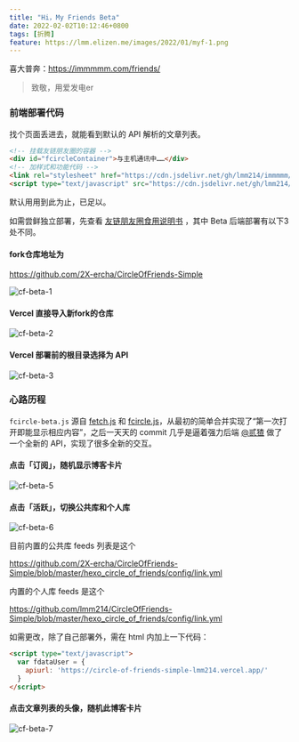 ```yaml
---
title: "Hi，My Friends Beta"
date: 2022-02-02T10:12:46+0800
tags: [折腾]
feature: https://lmm.elizen.me/images/2022/01/myf-1.png
---
```


喜大普奔：<https://immmmm.com/friends/>

> 致敬，用爱发电er

### 前端部署代码

找个页面丢进去，就能看到默认的 API 解析的文章列表。

```html
<!-- 挂载友链朋友圈的容器 -->
<div id="fcircleContainer">与主机通讯中……</div>
<!-- 加样式和功能代码 -->
<link rel="stylesheet" href="https://cdn.jsdelivr.net/gh/lmm214/immmmm/themes/hello-friend/static/fcircle-beta.css">
<script type="text/javascript" src="https://cdn.jsdelivr.net/gh/lmm214/immmmm/themes/hello-friend/static/fcircle-beta.js"></script>
```

<!--more-->

默认用用到此为止，已足以。

如需尝鲜独立部署，先查看 [友链朋友圈食用说明书](https://noionion.top/47095.html)  ，其中 Beta 后端部署有以下3处不同。

#### fork仓库地址为

<https://github.com/2X-ercha/CircleOfFriends-Simple>

![cf-beta-1](https://lmm.elizen.me/images/2022/02/cf-beta-1.png)

#### Vercel 直接导入新fork的仓库

![cf-beta-2](https://lmm.elizen.me/images/2022/02/cf-beta-2.png)

#### Vercel 部署前的根目录选择为 API

![cf-beta-3](https://lmm.elizen.me/images/2022/02/cf-beta-3.png)

### 心路历程

`fcircle-beta.js`  源自 [fetch.js](https://cdn.jsdelivr.net/gh/Rock-Candy-Tea/hexo-friendcircle-demo@main/js/fetch.js) 和 [fcircle.js](https://cdn.jsdelivr.net/gh/Rock-Candy-Tea/hexo-friendcircle-demo@main/js/fcircle.js)，从最初的简单合并实现了“第一次打开即能显示相应内容”，之后一天天的 commit 几乎是逼着强力后端 [@贰猹](https://noionion.top/) 做了一个全新的 API，实现了很多全新的交互。

#### 点击「订阅」，随机显示博客卡片

![cf-beta-5](https://lmm.elizen.me/images/2022/02/cf-beta-5.gif)

#### 点击「活跃」，切换公共库和个人库

![cf-beta-6](https://lmm.elizen.me/images/2022/02/cf-beta-6.gif)

目前内置的公共库 feeds 列表是这个

<https://github.com/2X-ercha/CircleOfFriends-Simple/blob/master/hexo_circle_of_friends/config/link.yml>

内置的个人库 feeds 是这个

<https://github.com/lmm214/CircleOfFriends-Simple/blob/master/hexo_circle_of_friends/config/link.yml>

如需更改，除了自己部署外，需在 html 内加上一下代码：

```html
<script type="text/javascript">
  var fdataUser = {
    apiurl: 'https://circle-of-friends-simple-lmm214.vercel.app/'
  }
</script>
```

#### 点击文章列表的头像，随机此博客卡片

![cf-beta-7](https://lmm.elizen.me/images/2022/02/cf-beta-7.gif)
